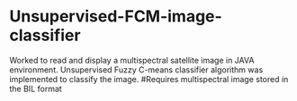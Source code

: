 # Unsupervised-FCM-image-classifier
Worked to read and display a multispectral satellite image in JAVA environment. Unsupervised Fuzzy C-means classifier algorithm was implemented to classify the image.
#Requires multispectral image stored in the BIL format
